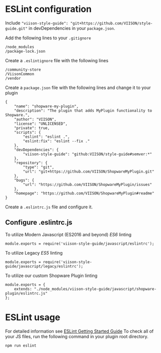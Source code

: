 # ESLint configuration

Include `"viison-style-guide": "git+https://github.com/VIISON/style-guide.git"` in devDependencies in your `package.json`.

Add the following lines to your `.gitignore`
```
/node_modules
/package-lock.json
```

Create a `.eslintignore` file with the following lines
```
/community-store
/ViisonCommon
/vendor
```

Create a `package.json` file with the following lines and change it to your plugin
```
{
    "name": "shopware-my-plugin",
    "description": "The plugin that adds MyPlugin functionality to Shopware.",
    "author": "VIISON",
    "license": "UNLICENSED",
    "private": true,
    "scripts": {
        "eslint": "eslint .",
        "eslint:fix": "eslint --fix ."
    },
    "devDependencies": {
        "viison-style-guide": "github:VIISON/style-guide#semver:*"
    },
    "repository": {
        "type": "git",
        "url": "git+https://github.com/VIISON/ShopwareMyPlugin.git"
    },
    "bugs": {
        "url": "https://github.com/VIISON/ShopwareMyPlugin/issues"
    },
    "homepage": "https://github.com/VIISON/ShopwareMyPlugin#readme"
}

```

Create a `.eslintrc.js` file and configure it.

## Configure .eslintrc.js

To utilize Modern Javascript (ES2016 and beyond) *ES6* linting
```
module.exports = require('viison-style-guide/javascript/eslintrc');
```


To utilize Legacy *ES5* linting
```
module.exports = require('viison-style-guide/javascript/legacy/eslintrc');
```

To utilize our custom Shopware Plugin linting
```
module.exports = {
    extends: "./node_modules/viison-style-guide/javascript/shopware-plugin/eslintrc.js"
};
```

# ESLint usage

For detailed information see [ESLint Getting Started Guide](https://eslint.org/docs/user-guide/getting-started)
To check all of your JS files, run the following command in your plugin root directory.
```
npm run eslint
```
